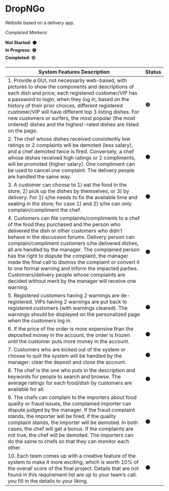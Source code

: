 # DropNGo
Website based on a delivery app.

_Completed Markers:_  

**Not Started**: ⚫  
**In Progress**: 🟠  
**Completed**:   🟢  

System Features Description | Status  
----------- | ---------
1. Provide a GUI, not necessarily web-based, with pictures to show the components and descriptions of each dish and price; each registered customer/VIP has a password to login, when they log in, based on the history of their prior choices, different registered customer/VIP will have different top 3 listing dishes. For new customers or surfers, the most popular (the most ordered) dishes and the highest-rated dishes are listed on the page.   | 🟠 
2. The chef whose dishes received consistently low ratings or 2 complaints will be demoted (less salary), and a chef demoted twice is fired. Conversely, a chef whose dishes received high ratings or 2 compliments, will be promoted (higher salary). One compliment can be used to cancel one complaint. The delivery people are handled the same way.  | ⚫
3. A customer can choose to 1) eat the food in the store, 2) pick up the dishes by themselves, or 3) by delivery. For 1) s/he needs to fix the available time and seating in the store; for case 1) and 2) s/he can only complain/compliment the chef.  | ⚫
4. Customers can file complaints/compliments to a chef of the food they purchased and the person who delivered the dish or other customers who didn’t behave in the discussion forums. Delivery person can complain/compliment customers s/he delivered dishes, all are handled by the manager. The complained person has the right to dispute the complaint, the manager made the final call to dismiss the complaint or convert it to one formal warning and inform the impacted parties. Customers/delivery people whose complaints are decided without merit by the manager will receive one warning. | ⚫
5. Registered customers having 2 warnings are de-registered. VIPs having 2 warnings are put back to registered customers (with warnings cleared). The warnings should be displayed on the personalized page when the customers log in. | ⚫
6. If the price of the order is more expensive than the deposited money in the account, the order is frozen until the customer puts more money in the account. | ⚫
7. Customers who are kicked out of the system or choose to quit the system will be handled by the manager: clear the deposit and close the account. | ⚫
8. The chef is the one who puts in the description and keywords for people to search and browse. The average ratings for each food/dish by customers are available for all.  | ⚫
9. The chefs can complain to the importers about food quality or fraud issues, the complained importer can dispute judged by the manager. If the fraud complaint stands, the importer will be fired; if the quality complaint stands, the importer will be demoted. In both cases, the chef will get a bonus. If the complaints are not true, the chef will be demoted. The importers can do the same to chefs so that they can monitor each other. | ⚫
10. Each team comes up with a creative feature of the system to make it more exciting, which is worth 10% of the overall score of the final project. Details that are not found in this requirement list are up to your team’s call: you fill in the details to your liking. | ⚫
